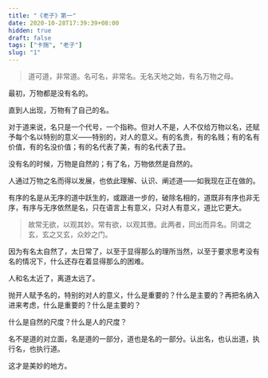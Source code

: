 ```yaml
---
title: "《老子》第一"
date: 2020-10-28T17:39:39+08:00
hidden: true
draft: false
tags: ["卡揣", "老子"]
slug: "1"
---
```


> 道可道，非常道。名可名，非常名。无名天地之始，有名万物之母。

最初，万物都是没有名的。

直到人出现，万物有了自己的名。

对于道来说，名只是一个代号，一个指称。但对人不是，人不仅给万物以名，还赋予每个名以特别的意义——特别的，对人的意义。有的名贵，有的名贱；有的名有价值，有的名没价值；有的名代表了美，有的名代表了丑。

没有名的时候，万物是自然的；有了名，万物依然是自然的。

人通过万物之名而得以发展，也依此理解、认识、阐述道——如我现在正在做的。

有序的名是从无序的道中跃生的，或跟进一步的，破除名相的，道既非有序也非无序，有序与无序依然是名，只在语言上有意义，只对人有意义，道比它更大。

> 故常无欲，以观其妙。常有欲，以观其徼。此两者，同出而异名。同谓之玄，玄之又玄，众妙之门。

因为有名太自然了，太日常了，以至于显得那么的理所当然，以至于要求思考没有名的情况下，什么还存在着显得那么的困难。

人和名太近了，离道太远了。

抛开人赋予名的，特别的对人的意义，什么是重要的？什么是主要的？再把名纳入进来考虑，什么是重要的？什么是主要的？

什么是自然的尺度？什么是人的尺度？

名不是道的对立面，名是道的一部分，道也是名的一部分。认出名，也认出道，执行名，也执行道。

这才是美妙的地方。